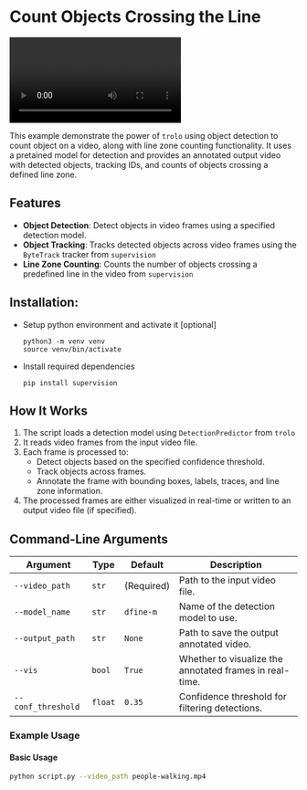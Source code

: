 # Count Objects Crossing the Line

![Demo Video](https://github.com/AyushExel/trolo/blob/counting_example/recipes/people_line_counter/line_counter_output.mp4)

This example demonstrate the power of `trolo` using object detection to count object on a video, along with line zone counting functionality. It uses a pretained model for detection and provides an annotated output video with detected objects, tracking IDs, and counts of objects crossing a defined line zone. 

## Features
- **Object Detection**: Detect objects in video frames using a specified detection model.
- **Object Tracking**: Tracks detected objects across video frames using the `ByteTrack` tracker from `supervision`
- **Line Zone Counting**: Counts the number of objects crossing a predefined line in the video from `supervision`

## Installation:

-  Setup python environment and activate it [optional]
	 ```shell
	python3 -m venv venv
	source venv/bin/activate
	```	
- Install required dependencies
	```shell
	pip install supervision
	```

## How It Works
1. The script loads a detection model using `DetectionPredictor` from `trolo`
2. It reads video frames from the input video file.
3. Each frame is processed to:
   - Detect objects based on the specified confidence threshold.
   - Track objects across frames.
   - Annotate the frame with bounding boxes, labels, traces, and line zone information.
4. The processed frames are either visualized in real-time or written to an output video file (if specified).

## Command-Line Arguments

| Argument          | Type     | Default     | Description                                                                 |
|--------------------|----------|-------------|-----------------------------------------------------------------------------|
| `--video_path`     | `str`    | (Required)  | Path to the input video file.                                               |
| `--model_name`     | `str`    | `dfine-m`   | Name of the detection model to use.                                         |
| `--output_path`    | `str`    | `None`      | Path to save the output annotated video.                                    |
| `--vis`            | `bool`   | `True`      | Whether to visualize the annotated frames in real-time.                     |
| `--conf_threshold` | `float`  | `0.35`      | Confidence threshold for filtering detections.                              |

### Example Usage

#### Basic Usage
```bash
python script.py --video_path people-walking.mp4
```